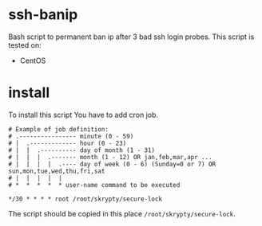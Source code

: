 ssh-banip
=========

Bash script to permanent ban ip after 3 bad ssh login probes.
This script is tested on:

* CentOS



install
=========

To install this script You have to add cron job.

```
# Example of job definition:
# .---------------- minute (0 - 59)
# |  .------------- hour (0 - 23)
# |  |  .---------- day of month (1 - 31)
# |  |  |  .------- month (1 - 12) OR jan,feb,mar,apr ...
# |  |  |  |  .---- day of week (0 - 6) (Sunday=0 or 7) OR sun,mon,tue,wed,thu,fri,sat
# |  |  |  |  |
# *  *  *  *  * user-name command to be executed

*/30 * * * * root /root/skrypty/secure-lock
```

The script should be copied in this place `/root/skrypty/secure-lock`.
